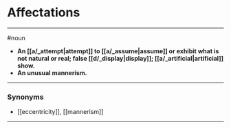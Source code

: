 # Affectations
---
#noun
- **An [[a/_attempt|attempt]] to [[a/_assume|assume]] or exhibit what is not natural or real; false [[d/_display|display]]; [[a/_artificial|artificial]] show.**
- **An unusual mannerism.**
---
### Synonyms
- [[eccentricity]], [[mannerism]]
---
